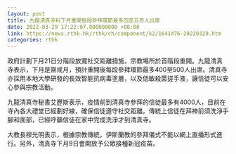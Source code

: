 ```yaml
---
layout: post
title: 九龍清真寺料下月重開每段參拜環節最多四至五百人出席
date: 2022-03-29 17:22:07.000000000 +08:00
link: https://news.rthk.hk/rthk/ch/component/k2/1641476-20220329.htm
categories: rthk
---
```


政府計劃下月21日分階段放寬社交距離措施，宗教場所於首階段重開。九龍清真寺表示，下月是齋戒月，預計重開後每段參拜環節最多400至500人出席。清真寺亦採用本地大學研發的長效智能抗病毒塗層，以及低敏殺菌搓手液，讓信徒可以安心參與宗教活動。

九龍清真寺秘書艾歷斯表示，疫情前到清真寺參拜的信徒最多有4000人，目前在寺內各大禮堂已經劃好線，確保信徒遵守社交距離。傳統上信徒在拜神前須洗淨手腳和面部，已經呼籲信徒在家中完成洗淨才到清真寺。

大教長穆光明表示，根據宗教傳統，伊斯蘭教的參拜儀式不能以網上直播形式進行。另外，清真寺下月9日會開放予公眾接種新冠疫苗。
